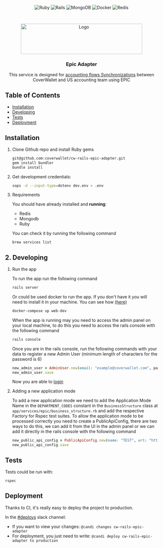 <div align="center">
  
  ![Ruby](https://img.shields.io/badge/ruby-%23CC342D.svg?style=for-the-badge&logo=ruby&logoColor=white)
  ![Rails](https://img.shields.io/badge/rails-%23CC0000.svg?style=for-the-badge&logo=ruby-on-rails&logoColor=white) 
  ![MongoDB](https://img.shields.io/badge/MongoDB-%234ea94b.svg?style=for-the-badge&logo=mongodb&logoColor=white) 
  ![Docker](https://img.shields.io/badge/docker-%230db7ed.svg?style=for-the-badge&logo=docker&logoColor=white) 
  ![Redis](https://img.shields.io/badge/redis-%23DD0031.svg?style=for-the-badge&logo=redis&logoColor=white)
  
</div>

<br/>
<p align="center">
  <a href="https://www.coverwallet.com/">
    <img src="images/logo.png" alt="Logo" width="400" height="100">
  </a>

<h3 align="center">Epic Adapter</h3>
</p>

<p align="center">
  This service is designed for <a href="https://coverwallet.atlassian.net/l/cp/e2hWRJ7p"> accounting flows Synchronizations</a> between CoverWallet and US accounting team using EPIC
</p>

## Table of Contents

- [Installation](#installation)
- [Developing](#developing)
- [Tests](#tests)
- [Deployment](#deployment)

## Installation

  1. Clone Github repo and install Ruby gems

      ```bash
      git@github.com:coverwallet/cw-rails-epic-adapter.git
      gem install bundler
      bundle install
      ```

  2. Get development credentials:

      ```bash
      sops -d --input-type=dotenv dev.env > .env
      ```

  3. Requirements

      You should have already installed and **running**:

      - Redis
      - Mongodb
      - Ruby

      You can check it by running the following command

      ```bash
      brew services list
      ```

## 2. Developing

  1. Run the app

      To run the app run the following command

      ```bash
      rails server
      ```

      Or could be used docker to run the app. If you don't have it you will need to install it in your machine. You can see how [(here)](https://docs.docker.com/get-docker/)

      ```bash
      docker-compose up web-dev
      ```

      When the app is running may you need to access the admin panel on your local machine, to do this you need to access the rails console with the following command

      ```bash
      rails console
      ```

      Once you are in the rails console, run the following commands with your data to register a new Admin User (minimum length of characters for the password is 6)

      ```ruby
      new_admin_user = AdminUser.new(email: "example@coverwallet.com", password:'test01', password_confirmation:'test01')
      new_admin_user.save
      ```

      Now you are able to [login](http://localhost:3000/admin)

  2. Adding a new application mode 

      To add a new application mode we need to add the Application Mode Name in the ```DEPARTMENT_CODES``` constant in the ```BusinessStructure``` class at ```app/services/epic/business_structure.rb``` and add the respective Factory for Rspec test suites.
      To allow the application mode to be processed correctly you need to create a PublicApiConfig, there are two ways to do this, we can add it from the UI in the admin panel or we can add it directly in the rails console with the following command

      ```ruby
      new_public_api_config = PublicApiConfig.new(name: "TEST", url: "https://www.test.biz/en-us/test/public-api", client_id: "a4b0ac0d-d462-4902-b2cb-1c67474ae819", client_secret: "ew1HIAyatky_yAhDqdy5u1XfoDM5zNfoRNGes5_1A3E")
      new_public_api_config.save
      ```

## Tests

  Tests could be run with:

  ```bash
  rspec
  ```

## Deployment

  Thanks to CI, it's really easy to deploy the project to production.

  In the [#deploys](https://coverwallet.slack.com/archives/C33LQPZ7T) slack channel: 


  - If you want to view your changes: `@candi changes cw-rails-epic-adapter`
  - For deployment, you just need to write: `@candi deploy cw-rails-epic-adapter to production`
